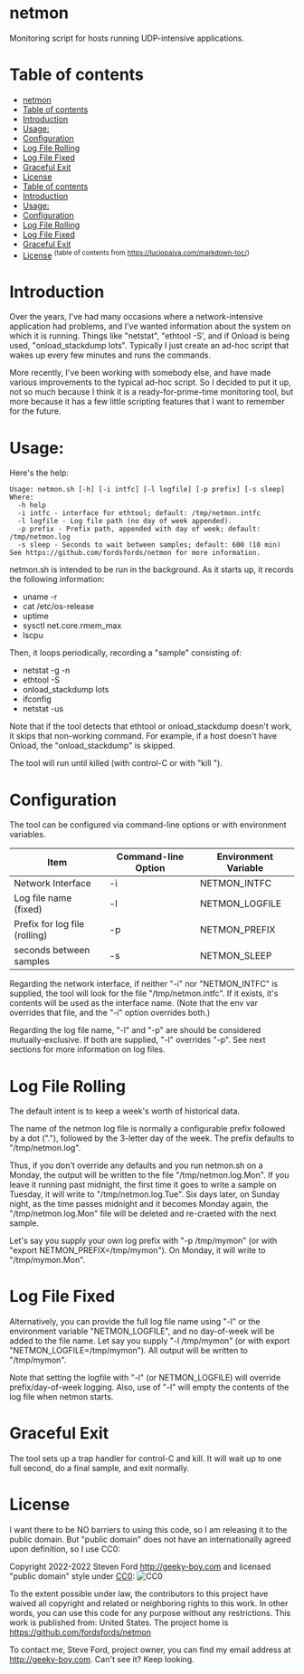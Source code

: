 # netmon

Monitoring script for hosts running UDP-intensive applications.

# Table of contents
- [netmon](#netmon)
- [Table of contents](#table-of-contents)
- [Introduction](#introduction)
- [Usage:](#usage)
- [Configuration](#configuration)
- [Log File Rolling](#log-file-rolling)
- [Log File Fixed](#log-file-fixed)
- [Graceful Exit](#graceful-exit)
- [License](#license)
- [Table of contents](#table-of-contents)
- [Introduction](#introduction)
- [Usage:](#usage)
- [Configuration](#configuration)
- [Log File Rolling](#log-file-rolling)
- [Log File Fixed](#log-file-fixed)
- [Graceful Exit](#graceful-exit)
- [License](#license)
<sup>(table of contents from https://luciopaiva.com/markdown-toc/)</sup>

# Introduction

Over the years, I've had many occasions where a network-intensive application
had problems, and I've wanted information about the system on which it
is running. Things like "netstat", "ethtool -S', and if Onload is being used,
"onload_stackdump lots". Typically I just create an ad-hoc script that wakes
up every few minutes and runs the commands.

More recently, I've been working with somebody else, and have made various
improvements to the typical ad-hoc script. So I decided to put it up,
not so much because I think it is a ready-for-prime-time monitoring tool,
but more because it has a few little scripting features that I want to
remember for the future.

# Usage:

Here's the help:
````
Usage: netmon.sh [-h] [-i intfc] [-l logfile] [-p prefix] [-s sleep]
Where:
  -h help
  -i intfc - interface for ethtool; default: /tmp/netmon.intfc
  -l logfile - Log file path (no day of week appended).
  -p prefix - Prefix path, appended with day of week; default: /tmp/netmon.log
  -s sleep - Seconds to wait between samples; default: 600 (10 min)
See https://github.com/fordsfords/netmon for more information.
````

netmon.sh is intended to be run in the background.
As it starts up, it records the following information:
* uname -r
* cat /etc/os-release
* uptime
* sysctl net.core.rmem_max
* lscpu

Then, it loops periodically, recording a "sample" consisting of:
* netstat -g -n
* ethtool -S <interface>
* onload_stackdump lots
* ifconfig
* netstat -us

Note that if the tool detects that ethtool or onload_stackdump
doesn't work, it skips that non-working command. For example,
if a host doesn't have Onload, the "onload_stackdump" is
skipped.

The tool will run until killed (with control-C or with "kill <pid>").


# Configuration

The tool can be configured via command-line options
or with environment variables.

Item | Command-line Option | Environment Variable
---- | ------------------- | --------------------
Network Interface | -i | NETMON_INTFC
Log file name (fixed) | -l | NETMON_LOGFILE
Prefix for log file (rolling) | -p | NETMON_PREFIX
seconds between samples | -s | NETMON_SLEEP

Regarding the network interface, if neither
"-i" nor "NETMON_INTFC" is supplied, the tool will look
for the file "/tmp/netmon.intfc". If it exists, it's
contents will be used as the interface name. (Note
that the env var overrides that file, and the "-i"
option overrides both.)

Regarding the log file name, "-l" and "-p" are
should be considered mutually-exclusive.
If both are supplied, "-l" overrides "-p".
See next sections for more information on log files.


# Log File Rolling

The default intent is to keep a week's worth of historical data.

The name of the netmon log file is normally a configurable
prefix followed by a dot ("."), followed by the 3-letter day of the
week. The prefix defaults to "/tmp/netmon.log".

Thus, if you don't override any defaults and you run
netmon.sh on a Monday, the output will be written to the file
"/tmp/netmon.log.Mon". If you leave it running past midnight,
the first time it goes to write a sample on Tuesday, it will write
to "/tmp/netmon.log.Tue". Six days later, on Sunday night,
as the time passes midnight and it becomes Monday again, the
"/tmp/netmon.log.Mon" file will be deleted and re-craeted with
the next sample.

Let's say you supply your own log prefix with "-p /tmp/mymon"
(or with "export NETMON_PREFIX=/tmp/mymon").
On Monday, it will write to "/tmp/mymon.Mon".


# Log File Fixed

Alternatively, you can provide the full log file name using
"-l" or the environment variable "NETMON_LOGFILE", and no
day-of-week will be added to the file name.
Let say you supply "-l /tmp/mymon" (or with
export "NETMON_LOGFILE=/tmp/mymon").
All output will be written to "/tmp/mymon".

Note that setting the logfile with "-l" (or NETMON_LOGFILE)
will override prefix/day-of-week logging.
Also, use of "-l" will empty the contents of
the log file when netmon starts.


# Graceful Exit

The tool sets up a trap handler for control-C and kill.
It will wait up to one full second, do a final sample,
and exit normally.


# License

I want there to be NO barriers to using this code,
so I am releasing it to the public domain.
But "public domain" does not have an internationally agreed upon definition,
so I use CC0:

Copyright 2022-2022 Steven Ford http://geeky-boy.com and licensed
"public domain" style under
[CC0](http://creativecommons.org/publicdomain/zero/1.0/):
![CC0](https://licensebuttons.net/p/zero/1.0/88x31.png "CC0")

To the extent possible under law, the contributors to this project have
waived all copyright and related or neighboring rights to this work.
In other words, you can use this code for any purpose without any
restrictions.  This work is published from: United States.  The project home
is https://github.com/fordsfords/netmon

To contact me, Steve Ford, project owner, you can find my email address
at http://geeky-boy.com.  Can't see it?  Keep looking.

